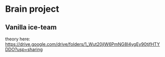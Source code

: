 # Brain project
## Vanilla ice-team

theory here: https://drive.google.com/drive/folders/1_Wut20jIW6PmNG8I4ygEy90tjfHTYDDO?usp=sharing
